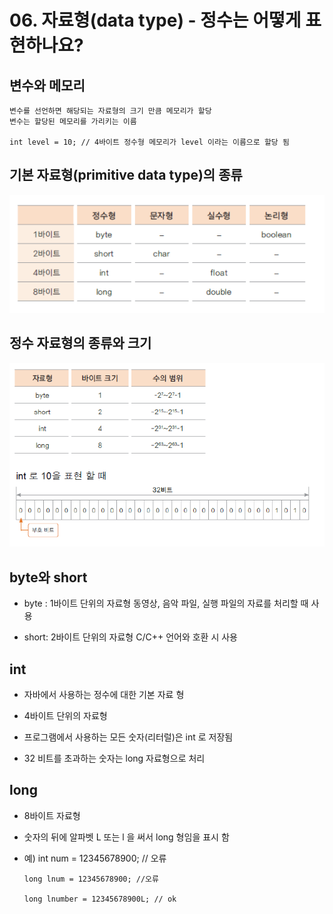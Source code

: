 # 06. 자료형(data type) - 정수는 어떻게 표현하나요?

## 변수와 메모리
    
    변수를 선언하면 해당되는 자료형의 크기 만큼 메모리가 할당
    변수는 할당된 메모리를 가리키는 이름

    int level = 10; // 4바이트 정수형 메모리가 level 이라는 이름으로 할당 됨
    

## 기본 자료형(primitive data type)의 종류
![datatype](./img/intdatatype.png)

## 정수 자료형의 종류와 크기
![datatype2](./img/intdatatype2.png)

## byte와 short
+ byte : 1바이트 단위의 자료형 
         동영상, 음악 파일, 실행 파일의 자료를 처리할 때 사용

+ short: 2바이트 단위의 자료형 
         C/C++ 언어와 호환 시 사용

## int 

+ 자바에서 사용하는 정수에 대한 기본 자료 형

+ 4바이트 단위의 자료형

+ 프로그램에서 사용하는 모든 숫자(리터럴)은 int 로 저장됨

+ 32 비트를 초과하는 숫자는 long 자료형으로 처리

## long

+ 8바이트 자료형

+ 숫자의 뒤에 알파벳 L 또는 l 을 써서 long 형임을 표시 함

+ 예) int num = 12345678900; // 오류

      long lnum = 12345678900; //오류
      
      long lnumber = 12345678900L; // ok

